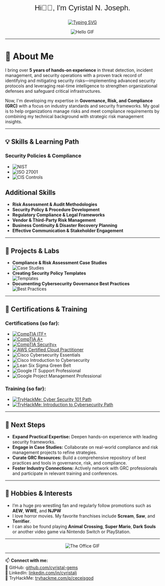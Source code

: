 <div align="center">
  <p style="font-size: 24px; font-family: Helvetica, sans-serif;">Hi👋🏽, I'm Cyristal N. Joseph.</p>
  
  [![Typing SVG](https://readme-typing-svg.herokuapp.com?font=Fira+Code&weight=600&size=25&duration=3000&pause=1000&color=66CCFF&center=true&vCenter=true&width=700&lines=GRC+Analyst+in+Training;Security+Policy+%26+Risk+Management+Enthusiast)](https://github.com/cyristal-gems)
</div>

<div align="center">
  <img src="https://media.giphy.com/media/ASd0Ukj0y3qMM/giphy.gif" alt="Hello GIF" style="max-width:100%; height:auto;">
</div>

<hr>

# 📌 About Me
I bring over **5 years of hands-on experience** in threat detection, incident management, and security operations with a proven track record of identifying and mitigating security risks—implementing advanced security protocols and leveraging real-time intelligence to strengthen organizational defenses and safeguard critical infrastructures. 

Now, I'm developing my expertise in **Governance, Risk, and Compliance (GRC)** with a focus on industry standards and security frameworks. My goal is to help organizations manage risks and meet compliance requirements by combining my technical background with strategic risk management insights.

---

## 💡 Skills & Learning Path

### Security Policies & Compliance
- ![NIST](https://img.shields.io/badge/NIST-Framework-blue)  
- ![ISO 27001](https://img.shields.io/badge/ISO27001-Standard-brightgreen)  
- ![CIS Controls](https://img.shields.io/badge/CIS_Controls-blueviolet)

## Additional Skills
- **Risk Assessment & Audit Methodologies**
- **Security Policy & Procedure Development**
- **Regulatory Compliance & Legal Frameworks**
- **Vendor & Third-Party Risk Management**
- **Business Continuity & Disaster Recovery Planning**
- **Effective Communication & Stakeholder Engagement**

---

## 📂 Projects & Labs
- **Compliance & Risk Assessment Case Studies**  
  ![Case Studies](https://img.shields.io/badge/Case_Studies-Documentation-orange)
- **Creating Security Policy Templates**  
  ![Templates](https://img.shields.io/badge/Templates-Standard-blue)
- **Documenting Cybersecurity Governance Best Practices**  
  ![Best Practices](https://img.shields.io/badge/Best_Practices-Governance-green)

---

## 📜 Certifications & Training

### Certifications (so far):
- [![CompTIA ITF+](https://img.shields.io/badge/CompTIA-ITF%2B-blue?style=for-the-badge&logo=compTIA&logoColor=white)](https://www.comptia.org/)
- [![CompTIA A+](https://img.shields.io/badge/CompTIA-A%2B-blue?style=for-the-badge&logo=compTIA&logoColor=white)](https://www.comptia.org/)
- [![CompTIA Security+](https://img.shields.io/badge/CompTIA-Security%2B-blue?style=for-the-badge&logo=compTIA&logoColor=white)](https://www.comptia.org/)
- [![AWS Certified Cloud Practitioner](https://img.shields.io/badge/AWS-Certified%20Cloud%20Practitioner-232F3E?style=for-the-badge&logo=amazon-aws&logoColor=white)](https://aws.amazon.com/certification/certified-cloud-practitioner/)
- ![Cisco Cybersecurity Essentials](https://img.shields.io/badge/Cisco-Cybersecurity%20Essentials-blue?style=for-the-badge)  
- ![Cisco Introduction to Cybersecurity](https://img.shields.io/badge/Cisco-Introduction%20to%20Cybersecurity-blue?style=for-the-badge)  
- ![Lean Six Sigma Green Belt](https://img.shields.io/badge/Lean%20Six%20Sigma-Green%20Belt-green?style=for-the-badge)
- ![Google IT Support Professional](https://img.shields.io/badge/Google-IT%20Support%20Professional-red?style=for-the-badge)
- ![Google Project Management Professional](https://img.shields.io/badge/Google-Project%20Management%20Professional-red?style=for-the-badge)

### Training (so far):
- [![TryHackMe: Cyber Security 101 Path](https://img.shields.io/badge/TryHackMe-Cyber%20Security%20101-blue?style=for-the-badge)](https://tryhackme.com/)
- [![TryHackMe: Introduction to Cybersecurity Path](https://img.shields.io/badge/TryHackMe-Introduction%20to%20Cybersecurity-blue?style=for-the-badge)](https://tryhackme.com/)

---

## 🚀 Next Steps
- **Expand Practical Expertise:** Deepen hands-on experience with leading security frameworks.
- **Engage in Case Studies:** Collaborate on real-world compliance and risk management projects to refine strategies.
- **Curate GRC Resources:** Build a comprehensive repository of best practices and tools in governance, risk, and compliance.
- **Foster Industry Connections:** Actively network with GRC professionals and participate in relevant training and conferences.

---

## 🎉 Hobbies & Interests 
- I’m a huge pro wrestling fan and regularly follow promotions such as **AEW**, **WWE**, and **NJPW**
- I love horror movies. My favorite franchises include **Scream**, **Saw**, and **Terrifier**.
- I can also be found playing **Animal Crossing**, **Super Mario**, **Dark Souls** or another video game via Nintendo Switch or PlayStation.

---

<div align="center">
  <img src="https://media.giphy.com/media/l0MYt5jPR6QX5pnqM/giphy.gif" alt="The Office GIF" style="max-width:100%; height:auto;">
</div>

---

📫 **Connect with me:**  
🔗 GitHub: [github.com/cyristal-gems](https://github.com/cyristal-gems)  
💼 LinkedIn: [linkedin.com/in/cyristalj](https://linkedin.com/in/cyristalj)  
🔰 TryHackMe: [tryhackme.com/p/ceceisgod](https://tryhackme.com/p/ceceisgod)
